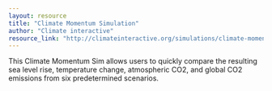 ```yaml
---
layout: resource
title: "Climate Momentum Simulation"
author: "Climate interactive"
resource_link: "http://climateinteractive.org/simulations/climate-momentum-simulation/climate-mo..."
---
```


This Climate Momentum Sim allows users to quickly compare the resulting sea level rise, temperature change, atmospheric CO2, and global CO2 emissions from six predetermined scenarios.
